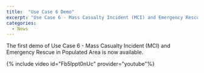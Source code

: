 ```yaml
---
title:  "Use Case 6 Demo"
excerpt: "Use Case 6 - Mass Casualty Incident (MCI) and Emergency Rescue in Populated Area - demo"
categories: 
  - News
---
```


The first demo of Use Case 6 - Mass Casualty Incident (MCI) and Emergency Rescue in Populated Area is now available.

{% include video id="Fb5lppt0nUc" provider="youtube"%}
